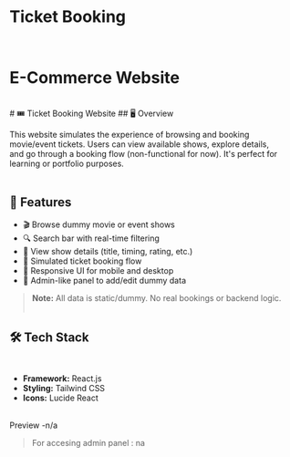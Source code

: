 # Ticket Booking<br><br>
<h1>E-Commerce Website</h1>

<br>
# 🎟️ Ticket Booking Website
## 🖥️ Overview

This website simulates the experience of browsing and booking movie/event tickets. Users can view available shows, explore details,<br> and go through a booking flow (non-functional for now). It's perfect for learning or portfolio purposes.
<br><br>
## 🚀 Features<br>

- 🎬 Browse dummy movie or event shows<br>
- 🔍 Search bar with real-time filtering<br>
- 📝 View show details (title, timing, rating, etc.)<br>
- 🎫 Simulated ticket booking flow<br>
- 📱 Responsive UI for mobile and desktop<br>
- 🧑 Admin-like panel to add/edit dummy data <br>

> **Note:** All data is static/dummy. No real bookings or backend logic. <br><br>

## 🛠️ Tech Stack<br><br>

- **Framework:** React.js<br>
- **Styling:** Tailwind CSS<br>
- **Icons:** Lucide React<br><br>

Preview -n/a<br>
> For accesing admin panel : na

